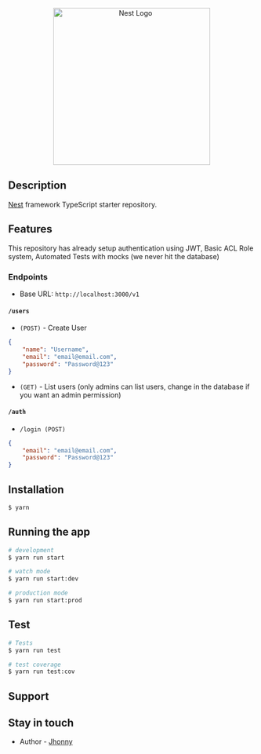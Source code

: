 <p align="center">
  <a href="http://nestjs.com/" target="blank"><img src="https://nestjs.com/img/logo_text.svg" width="320" alt="Nest Logo" /></a>
</p>


## Description

[Nest](https://github.com/nestjs/nest) framework TypeScript starter repository.

## Features

This repository has already setup authentication using JWT, Basic ACL Role system, Automated Tests with mocks (we never hit the database)

### Endpoints

- Base URL: `http://localhost:3000/v1`

#### `/users`
- `(POST)` - Create User
```json
{
	"name": "Username",
	"email": "email@email.com",
	"password": "Password@123"
}
```

- `(GET)` - List users (only admins can list users, change in the database if you want an admin permission)

#### `/auth`
- `/login (POST)`
```json
{
	"email": "email@email.com",
	"password": "Password@123"
}
```


## Installation

```bash
$ yarn
```

## Running the app

```bash
# development
$ yarn run start

# watch mode
$ yarn run start:dev

# production mode
$ yarn run start:prod
```

## Test

```bash
# Tests
$ yarn run test

# test coverage
$ yarn run test:cov
```

## Support


## Stay in touch

- Author - [Jhonny](https://github.com/remxk2)

